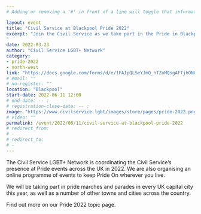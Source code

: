 ```yaml
---
# Adding or removing a '#' in front of a line will toggle that information off and on from being processed. 

layout: event
title: "Civil Service at Blackpool Pride 2022"
excerpt: "Join the Civil Service as we take part in the Pride in Blackpool.
"
date: 2022-03-23
author: "Civil Service LGBT+ Network"
category: 
- pride-2022
- north-west
link: "https://docs.google.com/forms/d/e/1FAIpQLSeYJmQ_hTZoMQsgAFTjhONCPNBYGJi0VUNCJYVt1r-NbWpw8Q/viewform?usp=sf_link"
# email: ""
# no-register: ""
location: "Blackpool"
start-date: 2022-06-11 12:00
# end-date: -- :
# registration-close-date: -- :
image: "https://www.civilservice.lgbt/images/store/pages/pride-2022.png"
# video: ""
permalink: /event/2022/06/11/civil-service-at-blackpool-pride-2022
# redirect_from: 
# - 
# redirect_to: 
# - 
---
```


The Civil Service LGBT+ Network is coordinating the Civil Service’s presence at Pride events across the UK in 2022. We are also organising an online programme of events to keep Pride On wherever you live.

We will be taking part in pride marches and parades in every UK capital city this year, as well as a number of other towns and cities across the country.

Find out more on our Pride 2022 topic page.
